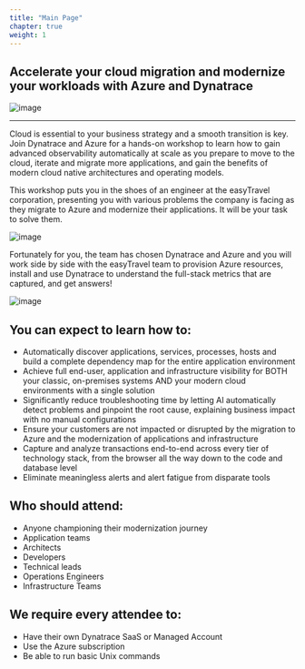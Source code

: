 ```yaml
---
title: "Main Page"
chapter: true
weight: 1
---
```


<h2>Accelerate your cloud migration and modernize your workloads with Azure and Dynatrace</h2>

![image](/images/dt-azure.png)

---

Cloud is essential to your business strategy and a smooth transition is key. Join Dynatrace and Azure for a hands-on workshop to learn how to gain advanced observability automatically at scale as you prepare to move to the cloud, iterate and migrate more applications, and gain the benefits of modern cloud native architectures and operating models.

This workshop puts you in the shoes of an engineer at the easyTravel corporation, presenting you with various problems the company is facing as they migrate to Azure and modernize their applications. It will be your task to solve them.

![image](/images/ez-logo.png)

Fortunately for you, the team has chosen Dynatrace and Azure and you will work side by side with the easyTravel team to provision Azure resources, install and use Dynatrace to understand the full-stack metrics that are captured, and get answers!

![image](/images/ez-team.png)

## You can expect to learn how to:

* Automatically discover applications, services, processes, hosts and build a complete dependency map for the entire application environment
* Achieve full end-user, application and infrastructure visibility for BOTH your classic, on-premises systems AND your modern cloud environments with a single solution
* Significantly reduce troubleshooting time by letting AI automatically detect problems and pinpoint the root cause, explaining business impact with no manual configurations
* Ensure your customers are not impacted or disrupted by the migration to Azure and the modernization of applications and infrastructure
* Capture and analyze transactions end-to-end across every tier of technology stack, from the browser all the way down to the code and database level
* Eliminate meaningless alerts and alert fatigue from disparate tools

## Who should attend:

* Anyone championing their modernization journey
* Application teams 
* Architects 
* Developers
* Technical leads
* Operations Engineers
* Infrastructure Teams 

## We require every attendee to:

* Have their own Dynatrace SaaS or Managed Account
* Use the Azure subscription
* Be able to run basic Unix commands